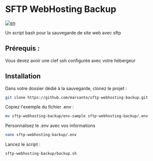 
# SFTP WebHosting Backup
[![en](https://img.shields.io/badge/lang-en-red.svg)](https://github.com/marsante/sftp-webhosting-backup/blob/main/README.md)

Un script bash pour la sauvegarde de site web avec sftp

## Prérequis :
Vous devez avoir une clef ssh configurée avec votre hébergeur

## Installation

Dans votre dossier dédié à la sauvegarde, clonez le projet :

```bash
git clone https://github.com/marsante/sftp-webhosting-backup.git
```

Copiez l'exemple du fichier .env :

```bash
mv sftp-webhosting-backup/env-sample sftp-webhosting-backup/.env
```
Personnalisez le .env avec vos informations

```bash
nano sftp-webhosting-backup/.env
```

Lancez le script :

```bash
sftp-webhosting-backup/backup.sh
```
